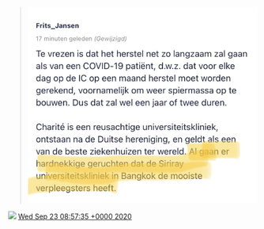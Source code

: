 > ![](../../media/1308691973893754881-EiloabMWkAAaYwe.jpg)

<img src="../../media/tweet.ico" width="12" /> [Wed Sep 23 08:57:35 +0000 2020](https://twitter.com/DromerDenker/status/1308691973893754881)